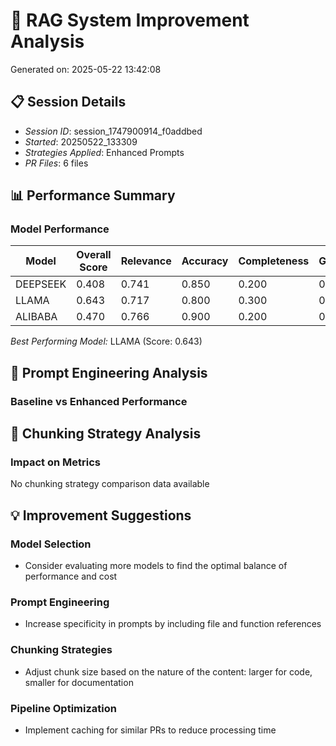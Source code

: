 # 🚀 RAG System Improvement Analysis

Generated on: 2025-05-22 13:42:08

## 📋 Session Details

- *Session ID*: session_1747900914_f0addbed
- *Started*: 20250522_133309
- *Strategies Applied*: Enhanced Prompts
- *PR Files*: 6 files


## 📊 Performance Summary

### Model Performance
| Model | Overall Score | Relevance | Accuracy | Completeness | Groundedness |
|-------|--------------|-----------|----------|-------------|--------------|
| DEEPSEEK | 0.408 | 0.741 | 0.850 | 0.200 | 0.800 |
| LLAMA | 0.643 | 0.717 | 0.800 | 0.300 | 0.600 |
| ALIBABA | 0.470 | 0.766 | 0.900 | 0.200 | 0.800 |

*Best Performing Model:* LLAMA (Score: 0.643)

## 📝 Prompt Engineering Analysis

### Baseline vs Enhanced Performance

## 🧩 Chunking Strategy Analysis

### Impact on Metrics
No chunking strategy comparison data available

## 💡 Improvement Suggestions

### Model Selection
- Consider evaluating more models to find the optimal balance of performance and cost

### Prompt Engineering
- Increase specificity in prompts by including file and function references

### Chunking Strategies
- Adjust chunk size based on the nature of the content: larger for code, smaller for documentation

### Pipeline Optimization
- Implement caching for similar PRs to reduce processing time
